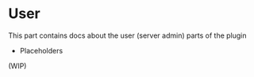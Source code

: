 # User

This part contains docs about the user (server admin) parts of the plugin

- Placeholders

(WIP)